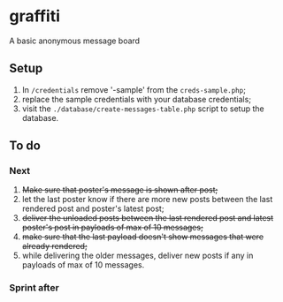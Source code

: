 # graffiti
A basic anonymous message board

## Setup
1. In `/credentials` remove '-sample' from the `creds-sample.php`;
2. replace the sample credentials with your database credentials;
3. visit the `./database/create-messages-table.php` script to setup the database.

## To do

### Next
1. ~~Make sure that poster's message is shown after post;~~
2. let the last poster know if there are more new posts between the last rendered post and poster's latest post;
3. ~~deliver the unloaded posts between the last rendered post and latest poster's post in payloads of max of 10 messages;~~
4. ~~make sure that the last payload doesn't show messages that were already rendered;~~
5. while delivering the older messages, deliver new posts if any in payloads of max of 10 messages.

### Sprint after
